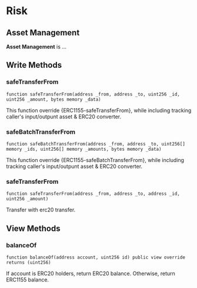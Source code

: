 # Risk

## Asset Management

**Asset Management** is ...

## Write Methods

### safeTransferFrom

`function safeTransferFrom(address _from, address _to, uint256 _id, uint256 _amount, bytes memory _data)`

This function override {ERC1155-safeTransferFrom}, while including tracking caller's input/outpunt asset & ERC20 converter.

### safeBatchTransferFrom

`function safeBatchTransferFrom(address _from, address _to, uint256[] memory _ids, uint256[] memory _amounts, bytes memory _data)`

This function override {ERC1155-safeBatchTransferFrom}, while including tracking caller's input/outpunt asset & ERC20 converter.

### safeTransferFrom

`function safeTransferFrom(address _from, address _to, address _id, uint256 _amount)`

Transfer with erc20 transfer.

## View Methods

### balanceOf

`function balanceOf(address account, uint256 id) public view override returns (uint256)`

If account is ERC20 holders, return ERC20 balance. Otherwise, return ERC1155 balance.
